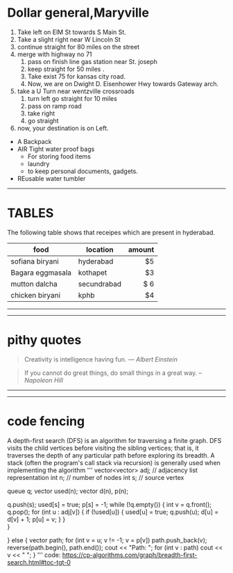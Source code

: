 # Dollar general,Maryville
1.  Take left on ElM St towards S Main St.
2. Take a slight right near W Lincoln St
3. continue straight for 80 miles on the street
4. merge with highway no 71
   1. pass on finish line gas station near St. joseph
   2. keep straight for 50 miles .
   3. Take exist 75 for kansas city road.
   4. Now, we are on Dwight D. Eisenhower Hwy towards Gateway arch.
5. take a U Turn near wentzville crossroads
   1. turn left go straight for 10 miles
   2. pass on ramp road
   3. take right
   4. go straight
5. now, your destination is on Left.
* A Backpack
* AIR Tight water proof bags
   * For storing food items
    * laundry
   * to keep personal documents, gadgets.
* REusable water tumbler


------

# TABLES

The following table shows that receipes which are present in hyderabad.

| food            | location      |  amount |
| ---             | ---           | ---:    |
| sofiana biryani | hyderabad     | $5      |
|Bagara eggmasala | kothapet      | $3      |
|mutton dalcha    | secundrabad   | $ 6     |
| chicken biryani | kphb          | $4      |

------

----

# pithy quotes

 > Creativity is intelligence having fun. —  *Albert Einstein*

 > If you cannot do great things, do small things in a great way. – *Napoleon Hill*

 ----


 ---
 # code fencing

A depth-first search (DFS) is an algorithm for traversing a finite graph. DFS visits the child vertices before visiting the sibling vertices; that is, it traverses the depth of any particular path before exploring its breadth. A stack (often the program's call stack via recursion) is generally used when implementing the algorithm
'''
 vector<vector<int>> adj;  // adjacency list representation
int n; // number of nodes
int s; // source vertex

queue<int> q;
vector<bool> used(n);
vector<int> d(n), p(n);

q.push(s);
used[s] = true;
p[s] = -1;
while (!q.empty()) {
    int v = q.front();
    q.pop();
    for (int u : adj[v]) {
        if (!used[u]) {
            used[u] = true;
            q.push(u);
            d[u] = d[v] + 1;
            p[u] = v;
        }
    }    
}

} else {
    vector<int> path;
    for (int v = u; v != -1; v = p[v])
        path.push_back(v);
    reverse(path.begin(), path.end());
    cout << "Path: ";
    for (int v : path)
        cout << v << " ";
}
'''
code: https://cp-algorithms.com/graph/breadth-first-search.html#toc-tgt-0    